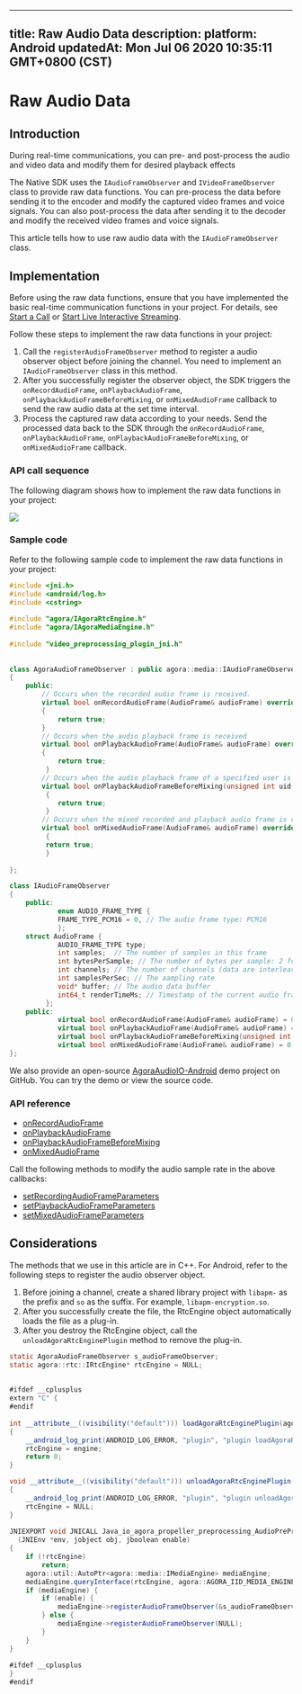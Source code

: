 
---
title: Raw Audio Data
description: 
platform: Android
updatedAt: Mon Jul 06 2020 10:35:11 GMT+0800 (CST)
---
# Raw Audio Data
## Introduction

During real-time communications, you can pre- and post-process the audio and video data and modify them for desired playback effects

The Native SDK uses the `IAudioFrameObserver` and `IVideoFrameObserver` class to provide raw data functions. You can pre-process the data before sending it to the encoder and modify the captured video frames and voice signals. You can also post-process the data after sending it to the decoder and modify the received video frames and voice signals.

This article tells how to use raw audio data with the `IAudioFrameObserver` class.

## Implementation

Before using the raw data functions, ensure that you have implemented the basic real-time communication functions in your project. For details, see [Start a Call](../../en/Audio%20Broadcast/start_call_android.md) or [Start Live Interactive Streaming](../../en/Audio%20Broadcast/start_live_android.md).

Follow these steps to implement the raw data functions in your project:

1. Call the `registerAudioFrameObserver` method to register a audio observer object before joining the channel. You need to implement an `IAudioFrameObserver` class in this method.
2. After you successfully register the observer object, the SDK triggers the  `onRecordAudioFrame`, `onPlaybackAudioFrame`, `onPlaybackAudioFrameBeforeMixing`, or `onMixedAudioFrame`  callback to send the raw audio data at the set time interval.
3. Process the captured raw data according to your needs. Send the processed data back to the SDK through the `onRecordAudioFrame`, `onPlaybackAudioFrame`, `onPlaybackAudioFrameBeforeMixing`, or `onMixedAudioFrame` callback.

### API call sequence

The following diagram shows how to implement the raw data functions in your project:

![](https://web-cdn.agora.io/docs-files/1569207426105)

### Sample code

Refer to the following sample code to implement the raw data functions in your project:

```C++
#include <jni.h>
#include <android/log.h>
#include <cstring>
  
#include "agora/IAgoraRtcEngine.h"
#include "agora/IAgoraMediaEngine.h"
  
#include "video_preprocessing_plugin_jni.h"
 
 
class AgoraAudioFrameObserver : public agora::media::IAudioFrameObserver
{
    public:
        // Occurs when the recorded audio frame is received.
        virtual bool onRecordAudioFrame(AudioFrame& audioFrame) override
        {
            return true;
        }
        // Occurs when the audio playback frame is received
        virtual bool onPlaybackAudioFrame(AudioFrame& audioFrame) override
        {
            return true;
         }
        // Occurs when the audio playback frame of a specified user is received.
        virtual bool onPlaybackAudioFrameBeforeMixing(unsigned int uid, AudioFrame& audioFrame) override
         {
            return true;
         }
        // Occurs when the mixed recorded and playback audio frame is received.
        virtual bool onMixedAudioFrame(AudioFrame& audioFrame) override
         {
         return true;
         }
 
};

class IAudioFrameObserver
{
    public:
            enum AUDIO_FRAME_TYPE {
            FRAME_TYPE_PCM16 = 0, // The audio frame type: PCM16
            };
    struct AudioFrame {
            AUDIO_FRAME_TYPE type;
            int samples;  // The number of samples in this frame
            int bytesPerSample; // The number of bytes per sample: 2 for PCM 16
            int channels; // The number of channels (data are interleaved if stereo)
            int samplesPerSec; // The aampling rate
            void* buffer; // The audio data buffer
            int64_t renderTimeMs; // Timestamp of the current audio frame
         };
    public:
            virtual bool onRecordAudioFrame(AudioFrame& audioFrame) = 0;
            virtual bool onPlaybackAudioFrame(AudioFrame& audioFrame) = 0;
            virtual bool onPlaybackAudioFrameBeforeMixing(unsigned int uid, AudioFrame& audioFrame) = 0;
            virtual bool onMixedAudioFrame(AudioFrame& audioFrame) = 0;
};
```

We also provide an open-source [AgoraAudioIO-Android](https://github.com/AgoraIO/Advanced-Audio/tree/dev/backup/Custom-Audio-Device/AgoraAudioIO-Android) demo project on GitHub. You can try the demo or view the source code.

### API reference

- [onRecordAudioFrame](https://docs.agora.io/en/Audio%20Broadcast/API%20Reference/cpp/classagora_1_1media_1_1_i_audio_frame_observer.html#ac6ab0c792420daf929fed78f9d39f728)
- [onPlaybackAudioFrame](https://docs.agora.io/en/Audio%20Broadcast/API%20Reference/cpp/classagora_1_1media_1_1_i_audio_frame_observer.html#aefc7f9cb0d1fcbc787775588bc849bac)
- [onPlaybackAudioFrameBeforeMixing](https://docs.agora.io/en/Audio%20Broadcast/API%20Reference/cpp/classagora_1_1media_1_1_i_audio_frame_observer.html#ae04d85a65eefec5e7c1e0477bcaa067c)
- [onMixedAudioFrame](https://docs.agora.io/en/Audio%20Broadcast/API%20Reference/cpp/classagora_1_1media_1_1_i_audio_frame_observer.html#a78d095cbd0b8ee04f657430bb6de8100)

Call the following methods to modify the audio sample rate in the above callbacks:

- [setRecordingAudioFrameParameters](https://docs.agora.io/en/Audio%20Broadcast/API%20Reference/cpp/classagora_1_1rtc_1_1_i_rtc_engine.html#a2c4717760b5fbf1bb8c1a3c16ca67fe5)
- [setPlaybackAudioFrameParameters](https://docs.agora.io/en/Audio%20Broadcast/API%20Reference/cpp/classagora_1_1rtc_1_1_i_rtc_engine.html#aa5f2f6eb3db5acaaf8c40818d90694f1)
- [setMixedAudioFrameParameters](https://docs.agora.io/en/Audio%20Broadcast/API%20Reference/cpp/classagora_1_1rtc_1_1_i_rtc_engine.html#a520ebcda51b5eb488339f3a12dfb8013)

## Considerations

The methods that we use in this article are in C++. For Android, refer to the following steps to register the audio observer object.

1. Before joining a channel, create a shared library project with `libapm-` as the prefix and `so` as the suffix. For example, `libapm-encryption.so`.
2. After you successfully create the file, the RtcEngine object automatically loads the file as a plug-in.
3. After you destroy the RtcEngine object, call the `unloadAgoraRtcEnginePlugin` method to remove the plug-in.

```java
static AgoraAudioFrameObserver s_audioFrameObserver;
static agora::rtc::IRtcEngine* rtcEngine = NULL;
 
 
#ifdef __cplusplus
extern "C" {
#endif
 
int __attribute__((visibility("default"))) loadAgoraRtcEnginePlugin(agora::rtc::IRtcEngine* engine)
{
    __android_log_print(ANDROID_LOG_ERROR, "plugin", "plugin loadAgoraRtcEnginePlugin");
    rtcEngine = engine;
    return 0;
}

void __attribute__((visibility("default"))) unloadAgoraRtcEnginePlugin(agora::rtc::IRtcEngine* engine)
{
    __android_log_print(ANDROID_LOG_ERROR, "plugin", "plugin unloadAgoraRtcEnginePlugin");
    rtcEngine = NULL;
}
 
JNIEXPORT void JNICALL Java_io_agora_propeller_preprocessing_AudioPreProcessing_enablePreProcessing
  (JNIEnv *env, jobject obj, jboolean enable)
{
    if (!rtcEngine)
        return;
    agora::util::AutoPtr<agora::media::IMediaEngine> mediaEngine;
    mediaEngine.queryInterface(rtcEngine, agora::AGORA_IID_MEDIA_ENGINE);
    if (mediaEngine) {
        if (enable) {
            mediaEngine->registerAudioFrameObserver(&s_audioFrameObserver);
        } else {
            mediaEngine->registerAudioFrameObserver(NULL);
        }
    }
}
 
#ifdef __cplusplus
}
#endif
```
